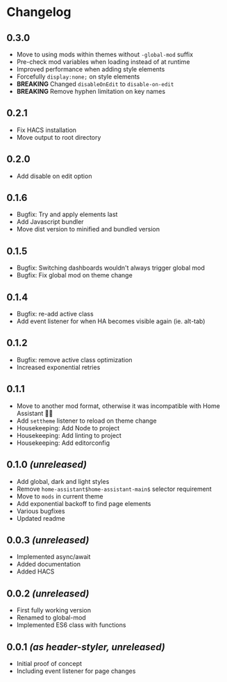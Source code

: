 # Changelog

## 0.3.0
- Move to using mods within themes without `-global-mod` suffix
- Pre-check mod variables when loading instead of at runtime
- Improved performance when adding style elements
- Forcefully `display:none;` on style elements
- **BREAKING** Changed `disableOnEdit` to `disable-on-edit`
- **BREAKING** Remove hyphen limitation on key names

## 0.2.1
- Fix HACS installation
- Move output to root directory

## 0.2.0
- Add disable on edit option

## 0.1.6
- Bugfix: Try and apply elements last 
- Add Javascript bundler
- Move dist version to minified and bundled version

## 0.1.5
- Bugfix: Switching dashboards wouldn't always trigger global mod
- Bugfix: Fix global mod on theme change

## 0.1.4
- Bugfix: re-add active class
- Add event listener for when HA becomes visible again (ie. alt-tab)

## 0.1.2
- Bugfix: remove active class optimization
- Increased exponential retries

## 0.1.1
- Move to another mod format, otherwise it was incompatible with Home Assistant 🤷‍♀️
- Add `settheme` listener to reload on theme change
- Housekeeping: Add Node to project
- Housekeeping: Add linting to project
- Housekeeping: Add editorconfig

## 0.1.0 _(unreleased)_
- Add global, dark and light styles
- Remove `home-assistant$home-assistant-main$` selector requirement
- Move to `mods` in current theme
- Add exponential backoff to find page elements
- Various bugfixes
- Updated readme

## 0.0.3 _(unreleased)_
- Implemented async/await
- Added documentation
- Added HACS

## 0.0.2 _(unreleased)_
- First fully working version
- Renamed to global-mod
- Implemented ES6 class with functions

## 0.0.1 _(as header-styler, unreleased)_
- Initial proof of concept
- Including event listener for page changes
